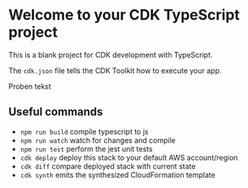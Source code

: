 # Welcome to your CDK TypeScript project

This is a blank project for CDK development with TypeScript.

The `cdk.json` file tells the CDK Toolkit how to execute your app.

Proben tekst

## Useful commands

* `npm run build`   compile typescript to js
* `npm run watch`   watch for changes and compile
* `npm run test`    perform the jest unit tests
* `cdk deploy`      deploy this stack to your default AWS account/region
* `cdk diff`        compare deployed stack with current state
* `cdk synth`       emits the synthesized CloudFormation template
